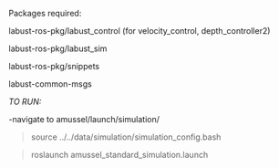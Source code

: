 Packages required:


labust-ros-pkg/labust_control (for velocity_control, depth_controller2)

labust-ros-pkg/labust_sim

labust-ros-pkg/snippets

labust-common-msgs




*TO RUN:*

-navigate to amussel/launch/simulation/

> source ../../data/simulation/simulation_config.bash

> roslaunch amussel_standard_simulation.launch